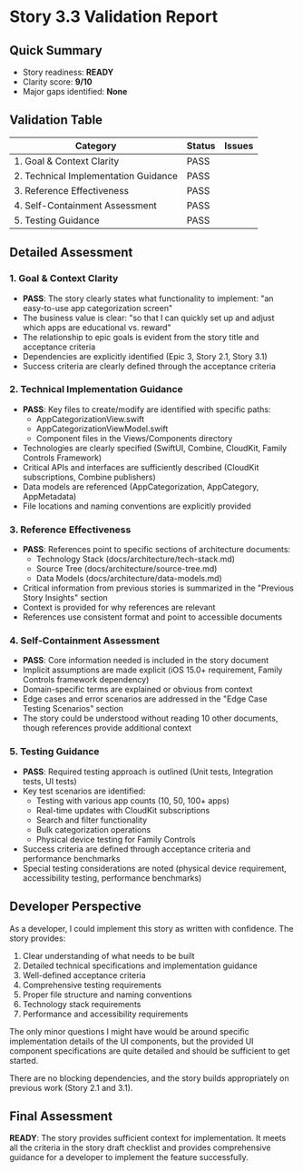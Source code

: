 # Story 3.3 Validation Report

## Quick Summary
- Story readiness: **READY**
- Clarity score: **9/10**
- Major gaps identified: **None**

## Validation Table

| Category                             | Status   | Issues |
| ------------------------------------ | -------- | ------ |
| 1. Goal & Context Clarity            | PASS     |        |
| 2. Technical Implementation Guidance | PASS     |        |
| 3. Reference Effectiveness           | PASS     |        |
| 4. Self-Containment Assessment       | PASS     |        |
| 5. Testing Guidance                  | PASS     |        |

## Detailed Assessment

### 1. Goal & Context Clarity
- **PASS**: The story clearly states what functionality to implement: "an easy-to-use app categorization screen"
- The business value is clear: "so that I can quickly set up and adjust which apps are educational vs. reward"
- The relationship to epic goals is evident from the story title and acceptance criteria
- Dependencies are explicitly identified (Epic 3, Story 2.1, Story 3.1)
- Success criteria are clearly defined through the acceptance criteria

### 2. Technical Implementation Guidance
- **PASS**: Key files to create/modify are identified with specific paths:
  - AppCategorizationView.swift
  - AppCategorizationViewModel.swift
  - Component files in the Views/Components directory
- Technologies are clearly specified (SwiftUI, Combine, CloudKit, Family Controls Framework)
- Critical APIs and interfaces are sufficiently described (CloudKit subscriptions, Combine publishers)
- Data models are referenced (AppCategorization, AppCategory, AppMetadata)
- File locations and naming conventions are explicitly provided

### 3. Reference Effectiveness
- **PASS**: References point to specific sections of architecture documents:
  - Technology Stack (docs/architecture/tech-stack.md)
  - Source Tree (docs/architecture/source-tree.md)
  - Data Models (docs/architecture/data-models.md)
- Critical information from previous stories is summarized in the "Previous Story Insights" section
- Context is provided for why references are relevant
- References use consistent format and point to accessible documents

### 4. Self-Containment Assessment
- **PASS**: Core information needed is included in the story document
- Implicit assumptions are made explicit (iOS 15.0+ requirement, Family Controls framework dependency)
- Domain-specific terms are explained or obvious from context
- Edge cases and error scenarios are addressed in the "Edge Case Testing Scenarios" section
- The story could be understood without reading 10 other documents, though references provide additional context

### 5. Testing Guidance
- **PASS**: Required testing approach is outlined (Unit tests, Integration tests, UI tests)
- Key test scenarios are identified:
  - Testing with various app counts (10, 50, 100+ apps)
  - Real-time updates with CloudKit subscriptions
  - Search and filter functionality
  - Bulk categorization operations
  - Physical device testing for Family Controls
- Success criteria are defined through acceptance criteria and performance benchmarks
- Special testing considerations are noted (physical device requirement, accessibility testing, performance benchmarks)

## Developer Perspective
As a developer, I could implement this story as written with confidence. The story provides:

1. Clear understanding of what needs to be built
2. Detailed technical specifications and implementation guidance
3. Well-defined acceptance criteria
4. Comprehensive testing requirements
5. Proper file structure and naming conventions
6. Technology stack requirements
7. Performance and accessibility requirements

The only minor questions I might have would be around specific implementation details of the UI components, but the provided UI component specifications are quite detailed and should be sufficient to get started.

There are no blocking dependencies, and the story builds appropriately on previous work (Story 2.1 and 3.1).

## Final Assessment
**READY**: The story provides sufficient context for implementation. It meets all the criteria in the story draft checklist and provides comprehensive guidance for a developer to implement the feature successfully.